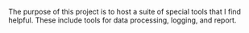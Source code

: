 The purpose of this project is to host a suite of special tools that I find helpful. These include tools for data processing, logging, and report.